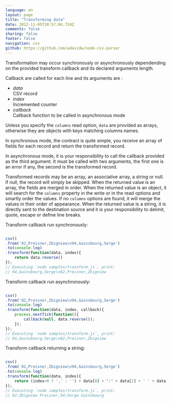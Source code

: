 ```yaml
---
language: en
layout: page
title: "Transforming data"
date: 2012-11-05T20:57:04.724Z
comments: false
sharing: false
footer: false
navigation: csv
github: https://github.com/wdavidw/node-csv-parser
---
```



Transformation may occur synchronously or asynchronously dependending
on the provided transform callback and its declared arguments length.

Callback are called for each line and its arguments are :    

*   *data*   
  CSV record
*   *index*   
  Incremented counter
*   *callback*   
  Callback function to be called in asynchronous mode

Unless you specify the `columns` read option, `data` are provided 
as arrays, otherwise they are objects with keys matching columns 
names.

In synchronous mode, the contract is quite simple, you receive an array 
of fields for each record and return the transformed record.

In asynchronous mode, it is your responsibility to call the callback 
provided as the third argument. It must be called with two arguments,
the first one is an error if any, the second is the transformed record.

Transformed records may be an array, an associative array, a 
string or null. If null, the record will simply be skipped. When the 
returned value is an array, the fields are merged in order. 
When the returned value is an object, it will search for 
the `columns` property in the write or in the read options and 
smartly order the values. If no `columns` options are found, 
it will merge the values in their order of appearance. When the 
returned value is a string, it is directly sent to the destination 
source and it is your responsibility to delimit, quote, escape 
or define line breaks.

Transform callback run synchronously:

```javascript

csv()
.from('82,Preisner,Zbigniew\n94,Gainsbourg,Serge')
.to(console.log)
.transform(function(data, index){
    return data.reverse()
});
// Executing `node samples/transform.js`, print:
// 94,Gainsbourg,Serge\n82,Preisner,Zbigniew

```

Transform callback run asynchronously:

```javascript

csv()
.from('82,Preisner,Zbigniew\n94,Gainsbourg,Serge')
.to(console.log)
.transform(function(data, index, callback){
    process.nextTick(function(){
        callback(null, data.reverse());
    });
});
// Executing `node samples/transform.js`, print:
// 94,Gainsbourg,Serge\n82,Preisner,Zbigniew

```

Transform callback returning a string:

```javascript

csv()
.from('82,Preisner,Zbigniew\n94,Gainsbourg,Serge')
.to(console.log)
.transform(function(data, index){
    return (index>0 ? ',' : '') + data[0] + ":" + data[2] + ' ' + data[1];
});
// Executing `node samples/transform.js`, print:
// 82:Zbigniew Preisner,94:Serge Gainsbourg
```

